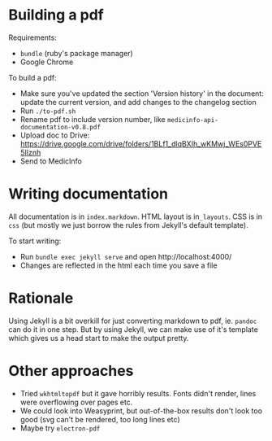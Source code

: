 # Building a pdf

Requirements:

- `bundle` (ruby's package manager)
- Google Chrome 

To build a pdf:

- Make sure you've updated the section 'Version history' in the document: update the current version, and add changes to the changelog section
- Run `./to-pdf.sh`
- Rename pdf to include version number, like `medicinfo-api-documentation-v0.8.pdf`
- Upload doc to Drive: https://drive.google.com/drive/folders/1BLf1_dlqBXIh_wKMwj_WEs0PVE5Ilznh
- Send to MedicInfo

# Writing documentation

All documentation is in `index.markdown`. HTML layout is in`_layouts`. CSS is in `css` (but mostly we just borrow
the rules from Jekyll's default template).

To start writing:

- Run `bundle exec jekyll serve` and open http://localhost:4000/
- Changes are reflected in the html each time you save a file

# Rationale

Using Jekyll is a bit overkill for just converting markdown to pdf, ie. `pandoc` can do it in one step.
But by using Jekyll, we can make use of it's template which gives us a head start to make the output pretty.

# Other approaches

- Tried `wkhtmltopdf` but it gave horribly results. Fonts didn't render, lines were overflowing over pages etc.
- We could look into Weasyprint, but out-of-the-box results don't look too good (svg can't be rendered, too long lines etc)
- Maybe try `electron-pdf`
